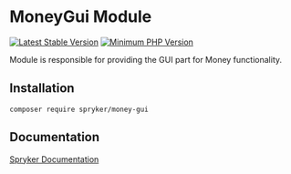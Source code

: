 # MoneyGui Module
[![Latest Stable Version](https://poser.pugx.org/spryker/money-gui/v/stable.svg)](https://packagist.org/packages/spryker/money-gui)
[![Minimum PHP Version](https://img.shields.io/badge/php-%3E%3D%208.0-8892BF.svg)](https://php.net/)

Module is responsible for providing the GUI part for Money functionality.

## Installation

```
composer require spryker/money-gui
```

## Documentation

[Spryker Documentation](https://docs.spryker.com)
